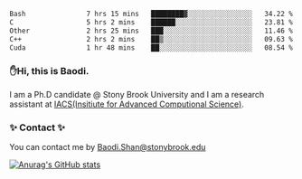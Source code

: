 <!--START_SECTION:waka-->

```txt
Bash               7 hrs 15 mins   ████████▓░░░░░░░░░░░░░░░░   34.22 %
C                  5 hrs 2 mins    ██████░░░░░░░░░░░░░░░░░░░   23.81 %
Other              2 hrs 25 mins   ███░░░░░░░░░░░░░░░░░░░░░░   11.46 %
C++                2 hrs 2 mins    ██▒░░░░░░░░░░░░░░░░░░░░░░   09.63 %
Cuda               1 hr 48 mins    ██░░░░░░░░░░░░░░░░░░░░░░░   08.54 %
```

<!--END_SECTION:waka-->

### ✋Hi, this is Baodi. 

I am a Ph.D candidate @ Stony Brook University and I am a research assistant at [IACS(Insitiute for Advanced Computional Science)](https://iacs.stonybrook.edu/).

### ✨ Contact ✨

You can contact me by [Baodi.Shan@stonybrook.edu](mailto:Baodi.Shan@stonybrook.edu)

[![Anurag's GitHub stats](https://github-readme-stats.vercel.app/api?username=lwshanbd&theme=jolly&show_icons=true&count_private=true&include_all_commits=true)](https://github.com/anuraghazra/github-readme-stats)



<!--
**lwshanbd/lwshanbd** is a ✨ _special_ ✨ repository because its `README.md` (this file) appears on your GitHub profile.

Here are some ideas to get you started:

- 🔭 I’m currently working on ...
- 🌱 I’m currently learning ...
- 👯 I’m looking to collaborate on ...
- 🤔 I’m looking for help with ...
- 💬 Ask me about ...
- 📫 How to reach me: ...
- 😄 Pronouns: ...
- ⚡ Fun fact: ...
-->

